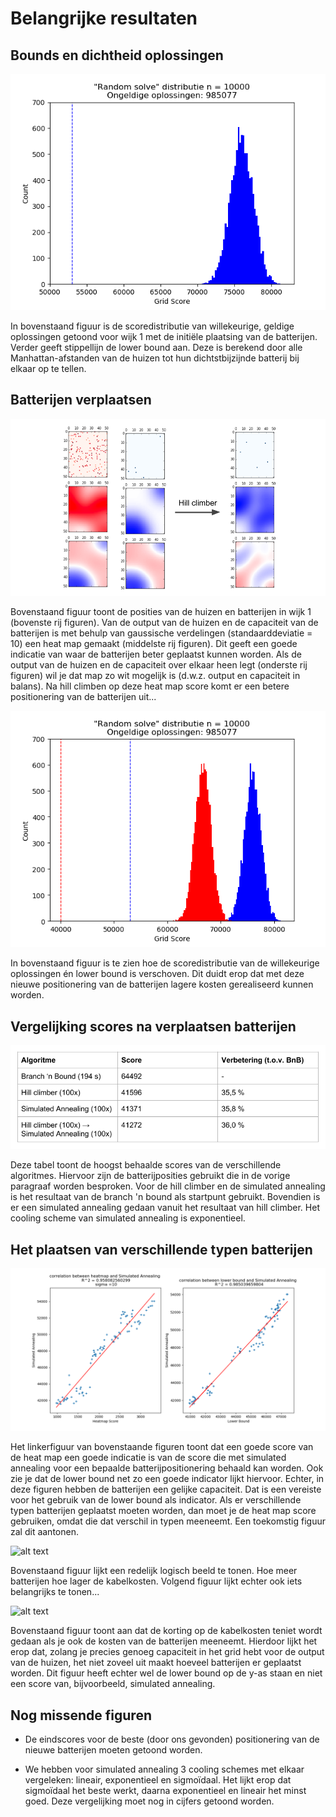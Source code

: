 # Belangrijke resultaten

## Bounds en dichtheid oplossingen

![alt text](Figures/distribution_normal.png)

In bovenstaand figuur is de scoredistributie van willekeurige, geldige oplossingen
getoond voor wijk 1 met de initiële plaatsing van de batterijen. Verder geeft
stippellijn de lower bound aan. Deze is berekend door alle Manhattan-afstanden
van de huizen tot hun dichtstbijzijnde batterij bij elkaar op te tellen.

## Batterijen verplaatsen

![alt text](Figures/reposition_hillclimber.png)

Bovenstaand figuur toont de posities van de huizen en batterijen in wijk 1 (bovenste
rij figuren). Van de output van de huizen en de capaciteit van de batterijen is
met behulp van gaussische verdelingen (standaarddeviatie = 10) een heat map gemaakt
(middelste rij figuren). Dit geeft een goede indicatie van waar de batterijen beter
geplaatst kunnen worden. Als de output van de huizen en de capaciteit over elkaar
heen legt (onderste rij figuren) wil je dat map zo wit mogelijk is (d.w.z. output
en capaciteit in balans). Na hill climben op deze heat map score komt er een betere
positionering van de batterijen uit...

![alt text](Figures/distribution_replace.png)

In bovenstaand figuur is te zien hoe de scoredistributie van de willekeurige
oplossingen én lower bound is verschoven. Dit duidt erop dat met deze nieuwe
positionering van de batterijen lagere kosten gerealiseerd kunnen worden.

## Vergelijking scores na verplaatsen batterijen

![alt text](Figures/results_table_1.png)

Deze tabel toont de hoogst behaalde scores van de verschillende algoritmes. Hiervoor
zijn de batterijposities gebruikt die in de vorige paragraaf worden besproken.
Voor de hill climber en de simulated annealing is het resultaat van de branch 'n bound
als startpunt gebruikt. Bovendien is er een simulated annealing gedaan vanuit het
resultaat van hill climber. Het cooling scheme van simulated annealing is exponentieel.

## Het plaatsen van verschillende typen batterijen

![alt text](Figures/Sigma_experiments/heat_simannealing_sigma10_2.png)

Het linkerfiguur van bovenstaande figuren toont dat een goede score van de
heat map een goede indicatie is van de score die met simulated annealing voor een
bepaalde batterijpositionering behaald kan worden. Ook zie je dat de lower bound
net zo een goede indicator lijkt hiervoor. Echter, in deze figuren hebben de batterijen
een gelijke capaciteit. Dat is een vereiste voor het gebruik van de lower bound
als indicator. Als er verschillende typen batterijen geplaatst moeten worden, dan
moet je de heat map score gebruiken, omdat die dat verschil in typen meeneemt.
Een toekomstig figuur zal dit aantonen.

![alt text](Figures/Sigma_experiments/n_batteries_vs_cable_cost.png)

Bovenstaand figuur lijkt een redelijk logisch beeld te tonen. Hoe meer batterijen
hoe lager de kabelkosten. Volgend figuur lijkt echter ook iets belangrijks te tonen...

![alt text](Figures/Sigma_experiments/n_batteries_vs_lower_bound_2.png)

Bovenstaand figuur toont aan dat de korting op de kabelkosten teniet wordt gedaan
als je ook de kosten van de batterijen meeneemt. Hierdoor lijkt het erop dat, zolang
je precies genoeg capaciteit in het grid hebt voor de output van de huizen, het niet
zoveel uit maakt hoeveel batterijen er geplaatst worden. Dit figuur heeft echter
wel de lower bound op de y-as staan en niet een score van, bijvoorbeeld, simulated
annealing.

## Nog missende figuren

* De eindscores voor de beste (door ons gevonden) positionering van de nieuwe
batterijen moeten getoond worden.

* We hebben voor simulated annealing 3 cooling schemes met elkaar vergeleken:
lineair, exponentieel en sigmoïdaal. Het lijkt erop dat sigmoïdaal het beste werkt,
daarna exponentieel en lineair het minst goed. Deze vergelijking moet nog in cijfers
getoond worden. 
